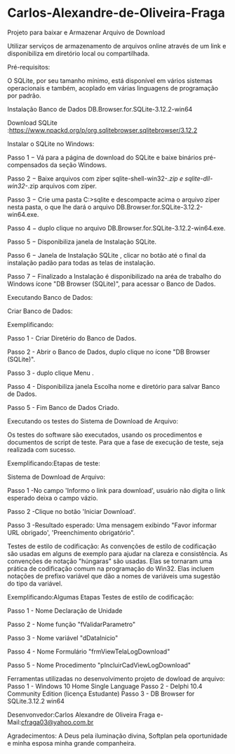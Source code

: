 # Carlos-Alexandre-de-Oliveira-Fraga
Projeto para baixar e Armazenar Arquivo de Download

Utilizar serviços de armazenamento de arquivos online através de um link e disponibiliza em diretório local ou compartilhada.



Pré-requisitos:

O SQLite, por seu tamanho mínimo, está disponível em vários sistemas operacionais e também, acoplado em várias linguagens de programação por padrão.

Instalação Banco de Dados DB.Browser.for.SQLite-3.12.2-win64



Download SQLite :https://www.npackd.org/p/org.sqlitebrowser.sqlitebrowser/3.12.2



Instalar o SQLite no Windows:


Passo 1 − Vá para a página de download do SQLite e baixe binários pré-compensados da seção Windows.

Passo 2 − Baixe arquivos com zíper sqlite-shell-win32-*.zip e sqlite-dll-win32-*.zip arquivos com zíper.

Passo 3 − Crie uma pasta C:\>sqlite e descompacte acima o arquivo zíper nesta pasta, o que lhe dará o arquivo DB.Browser.for.SQLite-3.12.2-win64.exe.

Passo 4 − duplo clique no arquivo DB.Browser.for.SQLite-3.12.2-win64.exe.

Passo 5 − Disponibiliza janela de Instalação SQLite.

Passo 6 − Janela de Instalação SQLite , clicar no botão <NEXT> até o final da instalação padão para todas as telas de instalação.

Passo 7 − Finalizado a Instalação é disponibilizado na aréa de trabalho do Windows ícone "DB Browser (SQLite)", para acessar o Banco de Dados. 
  

  
Executando Banco de Dados:

Criar Banco de Dados:
  
Exemplificando:
  
Passo 1 - Criar Diretério do Banco de Dados.
  
Passo 2 - Abrir o Banco de Dados, duplo clique no ícone "DB Browser (SQLite)". 

Passo 3 - duplo clique Menu <Novo Banco de Dados>.
  
Passo 4 - Disponibiliza janela Escolha nome e diretório para salvar Banco de Dados.
  
Passo 5 - Fim Banco de Dados Criado. 
  
  
  
Executando os testes do Sistema de Download de Arquivo:
  
Os testes do software são executados, usando os procedimentos e documentos de script de teste. Para que a fase de execução de teste, seja realizada com sucesso.
   
Exemplificando:Etapas de teste:

Sistema de Download de Arquivo:
  
Passo 1 -No campo 'Informo o link para download', usuário não digita o link esperado deixa o campo vázio.
  
Passo 2 -Clique no botão 'Iniciar Download'.
  
Passo 3 -Resultado esperado: Uma mensagem exibindo "Favor informar URL obrigado', 'Preenchimento obrigatório".
  
  
Testes de estilo de codificação:
 As convenções de estilo de codificação são usadas em alguns de exemplo para ajudar na clareza e consistência. As convenções de notação "húngaras" são usadas. Elas se tornaram uma prática de codificação comum na programação do Win32. Elas incluem notações de prefixo variável que dão a nomes de variáveis uma sugestão do tipo da variável. 
  
  
Exemplificando:Algumas Etapas Testes de estilo de codificação:  
  
 Passo 1 - Nome Declaração de Unidade <uModelViewTelaLogDownload> 
  
 Passo 2 - Nome função "fValidarParametro" 
  
 Passo 3 - Nome variável "dDataInicio"  
  
 Passo 4 - Nome Formulário "frmViewTelaLogDownload" 
  
 Passo 5 - Nome Procedimento "pIncluirCadViewLogDownload" 
  
  
Ferramentas utilizadas no desenvolvimento projeto de dowload de arquivo:
Passo 1 - Windows 10 Home Single Language
Passo 2 - Delphi 10.4 Community Edition (licença Estudante) 
Passo 3 - DB Browser for SQLite.3.12.2 win64 
  
Desenvonvedor:Carlos Alexandre de Oliveira Fraga
e-Mail:cfraga03@yahoo.com.br
  
Agradecimentos:
A Deus pela iluminação divina, Softplan pela oportunidade e minha esposa minha grande companheira.

